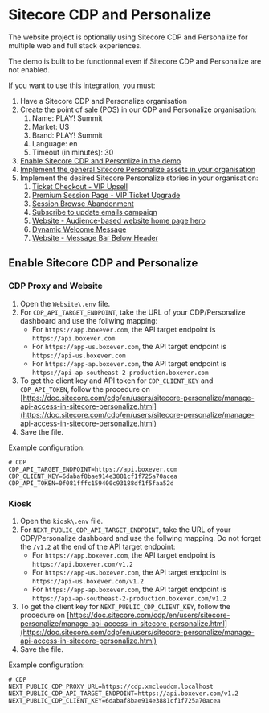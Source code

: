 # Sitecore CDP and Personalize

The website project is optionally using Sitecore CDP and Personalize for multiple web and full stack experiences.

The demo is built to be functionnal even if Sitecore CDP and Personalize are not enabled.

If you want to use this integration, you must:

1. Have a Sitecore CDP and Personalize organisation
2. Create the point of sale (POS) in our CDP and Personalize organisation:
   1. Name: PLAY! Summit
   2. Market: US
   3. Brand: PLAY! Summit
   4. Language: en
   5. Timeout (in minutes): 30
3. [Enable Sitecore CDP and Personlize in the demo](#enable-sitecore-cdp-and-personalize)
4. [Implement the general Sitecore Personalize assets in your organisation](stories/general.md)
5. Implement the desired Sitecore Personalize stories in your organisation:
   1. [Ticket Checkout - VIP Upsell](stories/ticket-checkout-vip-upsell.md)
   2. [Premium Session Page - VIP Ticket Upgrade](stories/premium-session-page-vip-ticket-upgrade.md)
   3. [Session Browse Abandonment](stories/session-browse-abandonment.md)
   4. [Subscribe to update emails campaign](stories/subscribe-to-update-emails-campaign.md)
   5. [Website - Audience-based website home page hero](stories/website-audience-based-website-home-page-hero.md)
   6. [Dynamic Welcome Message](stories/dynamic-welcome-message.md)
   7. [Website - Message Bar Below Header](stories/website-message-bar-below-header.md)

## Enable Sitecore CDP and Personalize

### CDP Proxy and Website

1. Open the `Website\.env` file.
2. For `CDP_API_TARGET_ENDPOINT`, take the URL of your CDP/Personalize dashboard and use the follwing mapping:
   - For `https://app.boxever.com`, the API target endpoint is `https://api.boxever.com`
   - For `https://app-us.boxever.com`, the API target endpoint is `https://api-us.boxever.com`
   - For `https://app-ap.boxever.com`, the API target endpoint is `https://api-ap-southeast-2-production.boxever.com`
3. To get the client key and API token for `CDP_CLIENT_KEY` and `CDP_API_TOKEN`, follow the procedure on [https://doc.sitecore.com/cdp/en/users/sitecore-personalize/manage-api-access-in-sitecore-personalize.html](https://doc.sitecore.com/cdp/en/users/sitecore-personalize/manage-api-access-in-sitecore-personalize.html)
4. Save the file.

Example configuration:

```text
# CDP
CDP_API_TARGET_ENDPOINT=https://api.boxever.com
CDP_CLIENT_KEY=6dabaf8bae914e3881cf1f725a70acea
CDP_API_TOKEN=0f081fffc159400c93188df1f5faa52d
```

### Kiosk

1. Open the `kiosk\.env` file.
2. For `NEXT_PUBLIC_CDP_API_TARGET_ENDPOINT`, take the URL of your CDP/Personalize dashboard and use the follwing mapping. Do not forget the `/v1.2` at the end of the API target endpoint:
   - For `https://app.boxever.com`, the API target endpoint is `https://api.boxever.com/v1.2`
   - For `https://app-us.boxever.com`, the API target endpoint is `https://api-us.boxever.com/v1.2`
   - For `https://app-ap.boxever.com`, the API target endpoint is `https://api-ap-southeast-2-production.boxever.com/v1.2`
3. To get the client key for `NEXT_PUBLIC_CDP_CLIENT_KEY`, follow the procedure on [https://doc.sitecore.com/cdp/en/users/sitecore-personalize/manage-api-access-in-sitecore-personalize.html](https://doc.sitecore.com/cdp/en/users/sitecore-personalize/manage-api-access-in-sitecore-personalize.html)
4. Save the file.

Example configuration:

```text
# CDP
NEXT_PUBLIC_CDP_PROXY_URL=https://cdp.xmcloudcm.localhost
NEXT_PUBLIC_CDP_API_TARGET_ENDPOINT=https://api.boxever.com/v1.2
NEXT_PUBLIC_CDP_CLIENT_KEY=6dabaf8bae914e3881cf1f725a70acea
```
